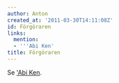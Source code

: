 ```yaml
---
author: Anton
created_at: '2011-03-30T14:11:08Z'
id: Förgöraren
links:
  mention:
  - '''Abi Ken'
title: Förgöraren
---
```


Se ['Abi Ken].

  ['Abi Ken]: Abi_Ken
